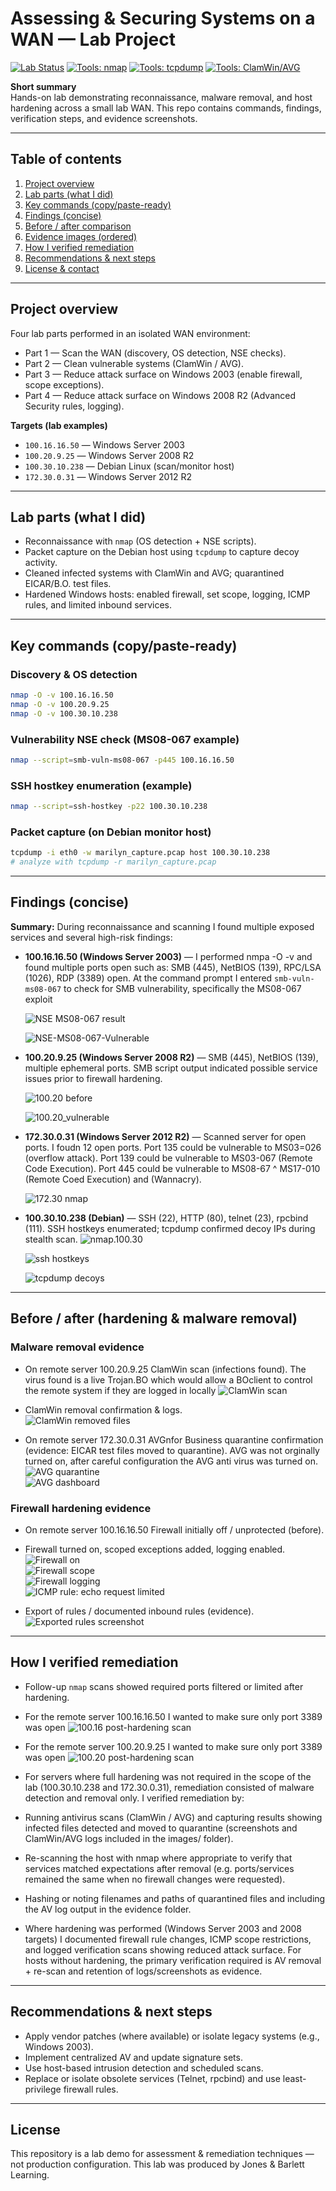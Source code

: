 # Assessing & Securing Systems on a WAN — Lab Project

[![Lab Status](https://img.shields.io/badge/status-complete-success)](./)
[![Tools: nmap](https://img.shields.io/badge/tools-nmap-blue)](https://nmap.org)
[![Tools: tcpdump](https://img.shields.io/badge/tools-tcpdump-orange)](https://www.tcpdump.org)
[![Tools: ClamWin/AVG](https://img.shields.io/badge/tools-AVs-lightgrey)](#)

**Short summary**  
Hands-on lab demonstrating reconnaissance, malware removal, and host hardening across a small lab WAN. This repo contains commands, findings, verification steps, and evidence screenshots.

---

## Table of contents
1. [Project overview](#project-overview)  
2. [Lab parts (what I did)](#lab-parts-what-i-did)  
3. [Key commands (copy/paste-ready)](#key-commands-copypaste-ready)  
4. [Findings (concise)](#findings-concise)  
5. [Before / after comparison](#before--after--comparison)  
6. [Evidence images (ordered)](#evidence-images-ordered)  
7. [How I verified remediation](#how-i-verified-remediation)  
8. [Recommendations & next steps](#recommendations--next-steps)  
9. [License & contact](#license--contact)

---

## Project overview
Four lab parts performed in an isolated WAN environment:
- Part 1 — Scan the WAN (discovery, OS detection, NSE checks).
- Part 2 — Clean vulnerable systems (ClamWin / AVG).
- Part 3 — Reduce attack surface on Windows 2003 (enable firewall, scope exceptions).
- Part 4 — Reduce attack surface on Windows 2008 R2 (Advanced Security rules, logging).

**Targets (lab examples)**  
- `100.16.16.50` — Windows Server 2003  
- `100.20.9.25` — Windows Server 2008 R2  
- `100.30.10.238` — Debian Linux (scan/monitor host)
- `172.30.0.31` — Windows Server 2012 R2

---

## Lab parts (what I did)
- Reconnaissance with `nmap` (OS detection + NSE scripts).  
- Packet capture on the Debian host using `tcpdump` to capture decoy activity.  
- Cleaned infected systems with ClamWin and AVG; quarantined EICAR/B.O. test files.  
- Hardened Windows hosts: enabled firewall, set scope, logging, ICMP rules, and limited inbound services.

---

## Key commands (copy/paste-ready)

### Discovery & OS detection
```bash
nmap -O -v 100.16.16.50
nmap -O -v 100.20.9.25
nmap -O -v 100.30.10.238
```

### Vulnerability NSE check (MS08-067 example)
```bash
nmap --script=smb-vuln-ms08-067 -p445 100.16.16.50
```

### SSH hostkey enumeration (example)
```bash
nmap --script=ssh-hostkey -p22 100.30.10.238
```

### Packet capture (on Debian monitor host)
```bash
tcpdump -i eth0 -w marilyn_capture.pcap host 100.30.10.238
# analyze with tcpdump -r marilyn_capture.pcap
```

---

## Findings (concise)

**Summary:** During reconnaissance and scanning I found multiple exposed services and several high-risk findings:

- **100.16.16.50 (Windows Server 2003)** — I performed nmpa -O -v and found multiple ports open such as: SMB (445), NetBIOS (139), RPC/LSA (1026), RDP (3389) open. At the command prompt I entered `smb-vuln-ms08-067` to check for SMB vulnerability, specifically the MS08-067 exploit

   ![NSE MS08-067 result](https://github.com/mbergin123/mbergin123/blob/main/images/10.30.10.238.OS.Open.Ports.png)
  
  ![NSE-MS08-067-Vulnerable](https://github.com/mbergin123/mbergin123/blob/main/images/nampScript100.16.16.50P1.png)
  
- **100.20.9.25 (Windows Server 2008 R2)** — SMB (445), NetBIOS (139), multiple ephemeral ports. SMB script output indicated possible service issues prior to firewall hardening.  

  ![100.20 before](https://github.com/mbergin123/mbergin123/blob/main/images/nmap100.20.9.25openPortsP1.2.png)
  
  ![100.20_vulnerable](https://github.com/mbergin123/mbergin123/blob/main/images/nmapScript100.20.9.25Part1.2.png)

- **172.30.0.31 (Windows Server 2012 R2)** — Scanned server for open ports. I foudn 12 open ports. Port 135 could be vulnerable to MS03=026 (overflow attack). Port 139 could be vulnerable to MS03-067 (Remote Code Execution). Port 445 could be vulnerable to MS08-67 ^ MS17-010 (Remote Coed Execution) and (Wannacry).

  ![172.30 nmap](https://github.com/mbergin123/mbergin123/blob/main/images/nmap173.30.0.31.png)
  

- **100.30.10.238 (Debian)** — SSH (22), HTTP (80), telnet (23), rpcbind (111). SSH hostkeys enumerated; tcpdump confirmed decoy IPs during stealth scan.
  ![nmap.100.30](https://github.com/mbergin123/mbergin123/blob/main/images/nmap100.30.10.238Part1.2.png)
  
  ![ssh hostkeys](https://github.com/mbergin123/mbergin123/blob/main/images/ssh-hoskey.3encrypt.footprint.keys.png)
  
  ![tcpdump decoys](https://github.com/mbergin123/mbergin123/blob/main/images/Screenshot%202025-09-23%20213734.png)

---

## Before / after (hardening & malware removal)

### Malware removal evidence
- On remote server 100.20.9.25 ClamWin scan (infections found). The virus found is a live Trojan.BO which would allow a BOclient to control the remote system if they are logged in locally
  ![ClamWin scan](https://github.com/mbergin123/mbergin123/blob/main/images/Screenshot%202025-09-21%20104329.png)

- ClamWin removal confirmation & logs.  
  ![ClamWin removed files](https://github.com/mbergin123/mbergin123/blob/main/images/clamwinsvirusremoved.png)

- On remote server 172.30.0.31 AVGnfor Business quarantine confirmation (evidence: EICAR test files moved to quarantine). AVG was not orginally turned on, after careful configuration the AVG anti virus was turned on.
  ![AVG quarantine](https://github.com/mbergin123/mbergin123/blob/main/images/avgTurnedOn.png)  
  ![AVG dashboard](https://github.com/mbergin123/mbergin123/blob/main/images/avg_malware_removed.png)

### Firewall hardening evidence
- On remote server 100.16.16.50 Firewall initially off / unprotected (before).  

- Firewall turned on, scoped exceptions added, logging enabled.  
  ![Firewall on](https://github.com/mbergin123/mbergin123/blob/main/images/firewall_windows_turned_on.png)  
  ![Firewall scope](https://github.com/mbergin123/mbergin123/blob/main/images/firewall_scope.png)  
  ![Firewall logging](https://github.com/mbergin123/mbergin123/blob/main/images/firewall_changed_log_settings.png)  
  ![ICMP rule: echo request limited](https://github.com/mbergin123/mbergin123/blob/main/images/firewall_configured_echo_request_limit.png)

- Export of rules / documented inbound rules (evidence).  
  ![Exported rules screenshot](https://github.com/mbergin123/mbergin123/blob/main/images/Screenshot%202025-09-24%20152615.png)

---

## How I verified remediation
- Follow-up `nmap` scans showed required ports filtered or limited after hardening.
- For the remote server 100.16.16.50 I wanted to make sure only port 3389 was open
  ![100.16 post-hardening scan](https://github.com/mbergin123/mbergin123/blob/main/images/Screenshot%202025-09-24%20151913.png)
- For the remote server 100.20.9.25 I wanted to make sure only port 3389 was open
  ![100.20 post-hardening scan](https://github.com/mbergin123/mbergin123/blob/main/images/Screenshot%202025-09-23%20211946.png)

- For servers where full hardening was not required in the scope of the lab (100.30.10.238 and 172.30.0.31), remediation consisted of malware detection and removal only. I verified remediation by:

- Running antivirus scans (ClamWin / AVG) and capturing results showing infected files detected and moved to quarantine (screenshots and ClamWin/AVG logs included in the images/ folder).

- Re-scanning the host with nmap where appropriate to verify that services matched expectations after removal (e.g. ports/services remained the same when no firewall changes were requested).

- Hashing or noting filenames and paths of quarantined files and including the AV log output in the evidence folder.

- Where hardening was performed (Windows Server 2003 and 2008 targets) I documented firewall rule changes, ICMP scope restrictions, and logged verification scans showing reduced attack surface. For hosts without hardening, the primary verification required is AV removal + re-scan and retention of logs/screenshots as evidence.


---


## Recommendations & next steps
- Apply vendor patches (where available) or isolate legacy systems (e.g., Windows 2003).  
- Implement centralized AV and update signature sets.  
- Use host-based intrusion detection and scheduled scans.  
- Replace or isolate obsolete services (Telnet, rpcbind) and use least-privilege firewall rules.

---

## License
This repository is a lab demo for assessment & remediation techniques — not production configuration. This lab was produced by Jones & Barlett Learning.




